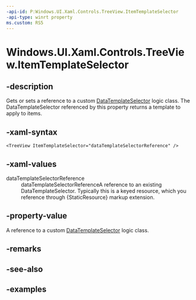 ```yaml
---
-api-id: P:Windows.UI.Xaml.Controls.TreeView.ItemTemplateSelector
-api-type: winrt property
ms.custom: RS5
---
```


<!-- Property syntax.
public DataTemplateSelector ItemTemplateSelector { get;  set; }
-->

# Windows.UI.Xaml.Controls.TreeView.ItemTemplateSelector

## -description

Gets or sets a reference to a custom [DataTemplateSelector](datatemplateselector.md) logic class. The DataTemplateSelector referenced by this property returns a template to apply to items.

## -xaml-syntax

```xaml
<TreeView ItemTemplateSelector="dataTemplateSelectorReference" />
```

## -xaml-values
<dl><dt>dataTemplateSelectorReference</dt><dd>dataTemplateSelectorReferenceA reference to an existing DataTemplateSelector. Typically this is a keyed resource, which you reference through {StaticResource} markup extension.</dd>
</dl>

## -property-value

A reference to a custom [DataTemplateSelector](datatemplateselector.md) logic class.

## -remarks

## -see-also

## -examples

